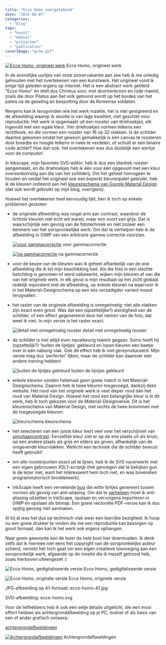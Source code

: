 ```yaml
---
title: "Ecce Homo overgetekend"
date: "2015-08-07"
categories: 
  - "blog"
tags: 
  - "kunst"
  - "mobiel"
  - "projecten"
  - "publicaties"
coverImage: "grow.gif"
---
```


[![Ecce Homo, origineel werk](images/ecce-homo-238x300.jpg)](images/ecce-homo.jpg) Ecce Homo, origineel werk

In de avondlijke uurtjes van onze zomervakantie aan zee heb ik me onledig gehouden met het overtekenen van een kunstwerk. Het origineel vond ik enige tijd geleden ergens op internet. Het is een abstract werk getiteld "Ecce Homo" en stelt dus Christus voor, met doornenkroon en rode mantel, zoals die door Pilatus aan het volk getoond wordt op het bordes van het paleis na de geseling en bespotting door de Romeinse soldaten.

Nergens kan ik terugvinden wie het werk maakte, het is niet gesigneerd en de afbeelding waarop ik stootte is van lage kwaliteit, niet geschikt voor reproductie. Het werk is opgemaakt uit een rooster van driehoekjes, elk ingevuld met een egale kleur. Vier driehoekjes vormen telkens een rechthoek, en die vormen een rooster van 16 op 32 vlakken. Is de schilder daartoe gekomen omdat het gewoon gemakkelijk is een canvas te roosteren door breedte en hoogte telkens in twee te verdelen, of schuilt er een binaire code achter? Hoe dan ook: het overtekenen was dus duidelijk een werkje voor de computer!

In Inkscape, mijn favoriete SVG-editor, heb ik dus een identiek rooster aangemaakt, en de driehoekjes heb ik één voor één opgevuld met een kleur overeenkomstig aan die van het schilderij. Om het geheel homogeen te houden en omdat het origineel ook een beperkt kleurenpalet gebruikt, heb ik de kleuren ontleend aan het [kleurenschema van Google Material Design](http://www.google.com/design/spec/style/color.html# "Google Material Design") (dat ook wordt gebruikt op mijn blog, overigens).

Hoewel het overtekenen heel eenvoudig lijkt, ben ik toch op enkele problemen gestoten:

- de originele afbeelding was nogal arm aan contrast, waardoor de lichtste kleuren niet echt wit waren, maar een soort van grijs. Dat is waarschijnlijk een gevolg van de fototechniek en niet zozeer een kenmerk van het oorspronkelijke werk. Om dat te verhelpen heb ik de afbeelding in GIMP van een arbitraire gamma-correctie voorzien.
    
    [![voor gammacorrectie](images/ecce-homo-origineel-voor-gammacorrectie-150x150.jpg)](images/ecce-homo-origineel-voor-gammacorrectie.jpg) voor gammacorrectie
    
    [![na gammacorrectie](images/ecce-homo-150x150.jpg)](images/ecce-homo.jpg) na gammacorrectie
- voor de keuze van de kleuren was ik geheel afhankelijk van de ene afbeelding die ik tot mijn beschikking had. Als die foto in een slechte belichting is genomen of werd nabewerkt, wijken mijn kleuren af van die van het originele werk. In elk geval is mijn resultaat op het zicht globaal redelijk equivalent met de afbeelding, op enkele kleuren na waarvoor ik in het Material-Designschema op een iets verzadigder variant moest terugvallen.
- het raster van de originele afbeelding is onregelmatig: niet alle vlakken zijn exact even groot. Was dat een (opzettelijke?) slordigheid van de schilder, of een effect gegenereerd door het nemen van de foto, dat weet ik niet. In mijn versie is het raster exact.
    
    ![detail met onregelmatig rooster](images/ecce-homo-golving-300x102.jpg) detail met onregelmatig rooster
- de schilder is niet altijd even nauwkeurig tewerk gegaan. Soms heeft hij (opzettelijk?) 'buiten de lijntjes' gekleurd en lopen kleuren een beetje over in een naburig vlak. Ook dit effect heb ik niet gereproduceerd. Mijn versie mag dus 'perfecter' lijken, maar de schilder kan daarover een andere mening hebben!
    
    ![buiten de lijntjes gekleurd](images/ecce-homo-buiten-de-lijntjes.jpg) buiten de lijntjes gekleurd
- enkele kleuren vonden helemaal geen goeie match in het Material-Designschema. Daarom heb ik twee kleuren toegevoegd, dankzij deze website. Het rood van het originele werk is veel dieper rood dan het rood van Material Design. Hoewel het rood een belangrijke kleur is in dit werk, heb ik toch gekozen voor de Material-Designversie. Dit is het kleurenschema van Material Design, met rechts de twee kolommen met de toegevoegde kleuren:
    
    ![kleurschema](images/kleuren-300x103.png) kleurschema
- het selecteren van een juiste kleur leert veel over het verschijnsel van [simultaancontrast](https://nl.wikipedia.org/wiki/Kleurcontrast#Simultaancontrast). Eenzelfde kleur ziet er op de ene plaats uit als bruin, op een andere plaats als grijs en elders als groen, afhankelijk van de omgevende kleurvlakken. Wellicht een techniek die de schilder bewust heeft gebruikt!
- om alle roosterpunten exact uit te lijnen, heb ik de SVG naverwerkt met een eigen gebrouwen XSLT-scriptje (het genoegen dat te bekijken gun ik de lezer niet, want het interesseert hem toch niet, en was bovendien programmatorisch broddelwerk).
- inkScape heeft een vervelende [bug](https://bugs.launchpad.net/inkscape/+bug/180612) die witte lijntjes genereert tussen vormen als gevolg van anti-aliasing. Om dat te [verhelpen](http://graphicdesign.stackexchange.com/a/50850) moet ik anti-aliasing uitzetten in InkScape, opslaan en vervolgens importeren in GIMP en opslaan als bitmap. Een goeie vectoriële PDF-versie kan ik dus spijtig genoeg niet aanmaken.

Al bij al was het dus op technisch vlak weer een leerrijke bezigheid. Ik hoop nu een goeie drukker te vinden die me een reproductie kan bezorgen op groot formaat, dan kan ik het werk ook ergens ophangen.

Naar goeie gewoonte kan de lezer de hele boel hier downloaden. Ik denk zelfs dat ik hiermee niet eens het copyright van de oorspronkelijke auteur schend, vermits het toch gaat om een eigen creatieve toevoeging aan een oorspronkelijk werk, afgaande op de moeite die ik mezelf getroost heb, zoals hierboven uiteengezet :)

![Ecco Homo, gedigitaliseerde versie](images/ecce-homo-by-xslt-antialiasing-disabled-and-cropped-235x300.jpg) Ecco Homo, gedigitaliseerde versie

![Ecce Homo, originele versie](images/ecce-homo-238x300.jpg) Ecce Homo, originele versie

JPG-afbeelding op A1-formaat: ecce-homo-A1.jpg

SVG-afbeelding: ecce-homo.svg

Voor de liefhebbers heb ik ook een setje details uitgelicht, die een mooi effect hebben als achtergrondafbeelding op je PC, mobiel of als basis van een of ander grafisch ontwerp:

[achtergrondafbeeldingen](https://drive.google.com/folderview?id=0B-659FdpCliwbVA1b181N2I4Rmc&usp=sharing)

[![Achtergrondafbeeldingen](images/contrast-553x1024.png)](https://drive.google.com/folderview?id=0B-659FdpCliwbVA1b181N2I4Rmc&usp=sharing) Achtergrondafbeeldingen
